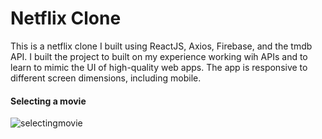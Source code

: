 # Netflix Clone

This is a netflix clone I built using ReactJS, Axios, Firebase, and the tmdb API. I built the project to built on my experience working wih APIs and to learn to mimic the UI of high-quality web apps. The app is responsive to different screen dimensions, including mobile. 

#### Selecting a movie
![selectingmovie](selectingmovie.gif)
